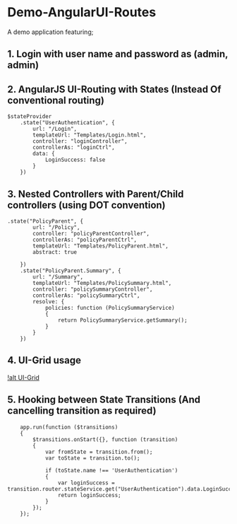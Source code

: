 # Demo-AngularUI-Routes
A demo application featuring;

## 1. Login with user name and password as (admin, admin)

## 2. AngularJS UI-Routing with States (Instead Of conventional routing)

    $stateProvider
        .state("UserAuthentication", {
            url: "/Login",
            templateUrl: "Templates/Login.html",
            controller: "loginController",
            controllerAs: "loginCtrl",
            data: {
                LoginSuccess: false
            }
        })

## 3. Nested Controllers with Parent/Child controllers (using DOT convention)

    .state("PolicyParent", {
            url: "/Policy",
            controller: "policyParentController",
            controllerAs: "policyParentCtrl",
            templateUrl: "Templates/PolicyParent.html",
            abstract: true

        })
        .state("PolicyParent.Summary", {
            url: "/Summary",
            templateUrl: "Templates/PolicySummary.html",
            controller: "policySummaryController",
            controllerAs: "policySummaryCtrl",
            resolve: {
                policies: function (PolicySummaryService)
                {
                    return PolicySummaryService.getSummary();
                }
            }
        })

## 4. UI-Grid usage

[!alt UI-Grid](https://github.com/avarghesein/Demo-AngularUI-Routes/blob/master/Source/InsuranceDemoApp.jpg)

## 5. Hooking between State Transitions (And cancelling transition as required)

        app.run(function ($transitions)
        {
            $transitions.onStart({}, function (transition)
            {
                var fromState = transition.from();
                var toState = transition.to();

                if (toState.name !== 'UserAuthentication')
                {
                    var loginSuccess = transition.router.stateService.get("UserAuthentication").data.LoginSuccess;
                    return loginSuccess;
                }
            });
        });
